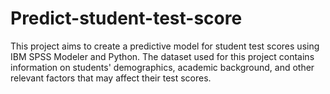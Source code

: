 # Predict-student-test-score
This project aims to create a predictive model for student test scores using IBM SPSS Modeler and Python. The dataset used for this project contains information on students' demographics, academic background, and other relevant factors that may affect their test scores.
